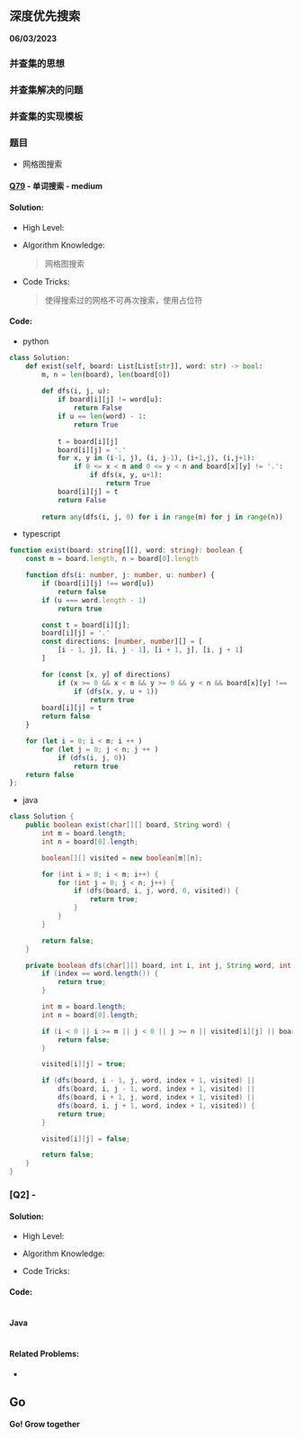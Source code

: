 ## 深度优先搜索

**06/03/2023**


### 并查集的思想


### 并查集解决的问题


### 并查集的实现模板


### 题目
- 网格图搜索
#### [Q79] - 单词搜索 - medium
#### Solution:

- High Level:
  > 

- Algorithm Knowledge:
  > 网格图搜索

- Code Tricks:
  > 使得搜索过的网格不可再次搜索，使用占位符


#### Code:
- python
```python
class Solution:
    def exist(self, board: List[List[str]], word: str) -> bool:
        m, n = len(board), len(board[0])
        
        def dfs(i, j, u):
            if board[i][j] != word[u]:
                return False 
            if u == len(word) - 1:
                return True 
            
            t = board[i][j]
            board[i][j] = '.'
            for x, y in (i-1, j), (i, j-1), (i+1,j), (i,j+1):
                if 0 <= x < m and 0 <= y < n and board[x][y] != '.':
                    if dfs(x, y, u+1):
                        return True
            board[i][j] = t
            return False 
         
        return any(dfs(i, j, 0) for i in range(m) for j in range(n))
```
- typescript
```typescript
function exist(board: string[][], word: string): boolean {
    const m = board.length, n = board[0].length

    function dfs(i: number, j: number, u: number) {
        if (board[i][j] !== word[u])
            return false 
        if (u === word.length - 1)
            return true 

        const t = board[i][j];
        board[i][j] = '.'
        const directions: [number, number][] = [
            [i - 1, j], [i, j - 1], [i + 1, j], [i, j + 1]
        ]

        for (const [x, y] of directions) 
            if (x >= 0 && x < m && y >= 0 && y < n && board[x][y] !== '.')
                if (dfs(x, y, u + 1))
                    return true
        board[i][j] = t 
        return false 
    }

    for (let i = 0; i < m; i ++ )
        for (let j = 0; j < n; j ++ )
            if (dfs(i, j, 0))
                return true 
    return false 
};
``` 
- java
```java
class Solution {
    public boolean exist(char[][] board, String word) {
        int m = board.length;
        int n = board[0].length;

        boolean[][] visited = new boolean[m][n];

        for (int i = 0; i < m; i++) {
            for (int j = 0; j < n; j++) {
                if (dfs(board, i, j, word, 0, visited)) {
                    return true;
                }
            }
        }

        return false;
    }

    private boolean dfs(char[][] board, int i, int j, String word, int index, boolean[][] visited) {
        if (index == word.length()) {
            return true;
        }

        int m = board.length;
        int n = board[0].length;

        if (i < 0 || i >= m || j < 0 || j >= n || visited[i][j] || board[i][j] != word.charAt(index)) {
            return false;
        }

        visited[i][j] = true;

        if (dfs(board, i - 1, j, word, index + 1, visited) ||
            dfs(board, i, j - 1, word, index + 1, visited) ||
            dfs(board, i + 1, j, word, index + 1, visited) ||
            dfs(board, i, j + 1, word, index + 1, visited)) {
            return true;
        }

        visited[i][j] = false;

        return false;
    }
}

```

### [Q2] -  

#### Solution:

- High Level:
  > 

- Algorithm Knowledge:
  > 

- Code Tricks:
  > 

#### Code:

```python
```


#### Java

```java
```

#### Related Problems:

- 

## Go
**Go! Grow together**

[//]: # (These are reference links used in the body of this note and get stripped out when the markdown processor does its job. There is no need to format nicely because it shouldn't be seen. Thanks SO -     http://stackoverflow.com/questions/4823468/store-comments-in-markdown-syntax)
   [Q79]: <https://leetcode.cn/problems/word-search/description/>